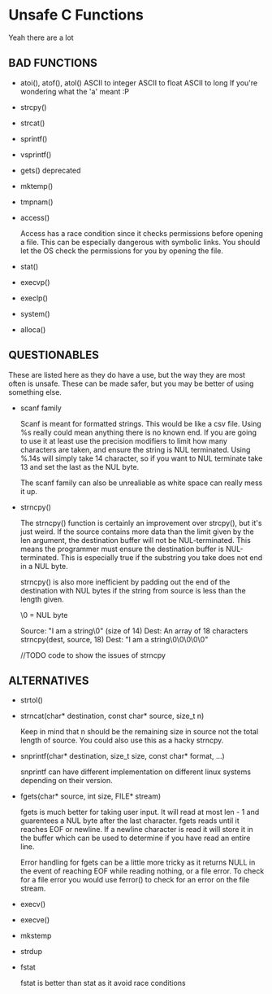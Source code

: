 # Unsafe C Functions

Yeah there are a lot

## BAD FUNCTIONS

- atoi(), atof(), atol()
    ASCII to integer
    ASCII to float
    ASCII to long
    If you're wondering what the 'a' meant :P
    <undefined behavior>
    <oveflow prone>

- strcpy()
    <buffer overflows>

- strcat()
    <buffer overflows>

- sprintf()
    <buffer overflows>

- vsprintf()
    <buffer overflow>

- gets()
    <huge buffer overflow problem>
    deprecated

- mktemp()

- tmpnam()

- access()

    Access has a race condition since it checks permissions before opening a file. This can be especially dangerous with symbolic links.
    You should let the OS check the permissions for you by opening the file.

- stat()
    <race condition>

- execvp()
    <PATH manipulation>

- execlp()
    <PATH manipulation>

<todo more research on exec>

- system()
    <Environment variable manipulation and opens to shell manipulation>

- alloca()

## QUESTIONABLES

These are listed here as they do have a use, but the way they are most often is unsafe. These can be made safer, but you may
be better of using something else.

- scanf family

    Scanf is meant for formatted strings. This would be like a csv file. Using %s really could mean anything there is no known end.
    If you are going to use it at least use the precision modifiers to limit how many characters are taken, and ensure the string is NUL terminated.
    Using %.14s will simply take 14 character, so if you want to NUL terminate take 13 and set the last as the NUL byte.

    The scanf family can also be unrealiable as white space can really mess it up. <todo what about empty strings>

- strncpy()

    The strncpy() function is certainly an improvement over strcpy(), but it's just weird.
    If the source contains more data than the limit given by the len argument, the destination buffer will not be NUL-terminated.
    This means the programmer must ensure the destination buffer is NUL-terminated. This is especially true if the substring you take
    does not end in a NUL byte.

    strncpy() is also more inefficient by padding out the end of the destination with NUL bytes if the string from source is
    less than the length given.

    \0 = NUL byte

    Source: "I am a string\0" (size of 14)
    Dest: An array of 18 characters
    strncpy(dest, source, 18)
    Dest: "I am a string\0\0\0\0\0"

    //TODO code to show the issues of strncpy

## ALTERNATIVES

- strtol()

- strncat(char* destination, const char* source, size_t n)
    
    Keep in mind that n should be the remaining size in source not the total length of source.
    You could also use this as a hacky strncpy.

- snprintf(char* destination, size_t size, const char* format, ...)

    snprintf can have different implementation on different linux systems depending on their version.

- fgets(char* source, int size, FILE* stream)
    
    fgets is much better for taking user input. It will read at most len - 1 and guarentees a NUL byte after the last character.
    fgets reads until it reaches EOF or newline.
    If a newline character is read it will store it in the buffer which can be used to determine if you have read an entire line.

    Error handling for fgets can be a little more tricky as it returns NULL in the event of reaching EOF while reading nothing, or a file error.
    To check for a file error you would use ferror() to check for an error on the file stream.
    
- execv()

- execve()

- mkstemp

- strdup

- fstat

    fstat is better than stat as it avoid race conditions
